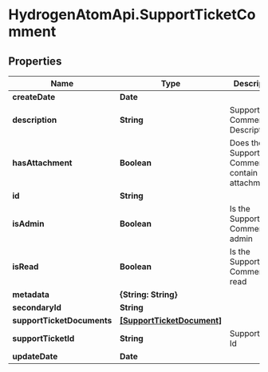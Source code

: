 # HydrogenAtomApi.SupportTicketComment

## Properties
Name | Type | Description | Notes
------------ | ------------- | ------------- | -------------
**createDate** | **Date** |  | [optional] 
**description** | **String** | SupportTicket Comment Description | [optional] 
**hasAttachment** | **Boolean** | Does the SupportTicket Comment contain an attachment | [optional] 
**id** | **String** |  | [optional] 
**isAdmin** | **Boolean** | Is the SupportTicket Comment an admin | [optional] 
**isRead** | **Boolean** | Is the SupportTicket Comment read | [optional] 
**metadata** | **{String: String}** |  | [optional] 
**secondaryId** | **String** |  | [optional] 
**supportTicketDocuments** | [**[SupportTicketDocument]**](SupportTicketDocument.md) |  | [optional] 
**supportTicketId** | **String** | SupportTicket Id | 
**updateDate** | **Date** |  | [optional] 


